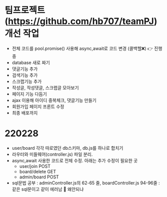 # 팀프로젝트 (https://github.com/hb707/teamPJ) 개선 작업
- 전체 코드를 pool.promise() 사용해 async,await로 코드 변경 (콜백헬❌) 👉 진행중
- database 새로 짜기
- 댓글기능 추가
- 검색기능 추가
- 스크랩기능 추가
- 작성글, 작성댓글, 스크랩글 모아보기
- 페이지 기능 다듬기
- ajax 이용해 아이디 중복체크, 댓글기능 만들기
- 회원가입 페이지 프론트 수정
- 최종 배포까지


# 220228
- user/board 각각 따로였던 db스키마, db.js를 하나로 합치기 
- 라우터와 미들웨어(controller.js) 파일 분리.
- async,await 사용한 코드로 전체 수정. 아래는 추가 수정이 필요한 곳
   - user/join POST
   - board/delete GET
   - admin/board POST
- sql문법 공부 : adminController.js의 62-65 줄, boardController.js 94-96줄 : 같은 sql문이고 같이 에러남 🤯 왜안되냐
